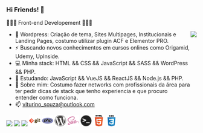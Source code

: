 <!--
**rodrigoviturino/rodrigoviturino** is a ✨ _special_ ✨ repository because its `README.md` (this file) appears on your GitHub profile.
Here are some ideas to get you started:

- 🔭 I’m currently working on ...
- 🌱 I’m currently learning ...
- 👯 I’m looking to collaborate on ...
- 🤔 I’m looking for help with ...
- 💬 Ask me about ...
- 📫 How to reach me: ...
- 😄 Pronouns: ...
- ⚡ Fun fact: ...
-->

### Hi Friends! 👋
👨🏻‍💻 Front-end Developement 👨🏻‍💻  

<img align="right" height="200" src="https://media1.tenor.com/images/b0c5949e0e2c0887e8f6f7168e68da41/tenor.gif?itemid=14859609"/>

- 🔭 Wordpress: Criação de tema, Sites Multipages, Institucionais e Landing Pages, costumo utilizar plugin ACF e Elementor PRO.
- ⚡ Buscando novos conhecimentos em cursos onlines como Origamid, Udemy, UpInside.
- 💻 Minha stack: HTML && CSS && JavaScript && SASS && WordPress && PHP.
- 📘 Estudando: JavaScript && VueJS && ReactJS && Node.js && PHP.
- 💬 Sobre mim: Costumo fazer networks com profissionais da área para ter pedir dicas de stack que tenho experiencia e que procuro entender como funciona.
- 📫 viturino_souza@outlook.com

<code><a href="https://www.javascript.com/" target="_blank"><img height="30" src="https://www.vectorlogo.zone/logos/javascript/javascript-horizontal.svg"></a></code>
<code><a href="https://reactjs.org/" target="_blank"><img height="30" src="https://www.vectorlogo.zone/logos/reactjs/reactjs-ar21.svg"></a></code>
<code><a href="https://www.linux.org/" target="_blank"><img height="30" src="https://www.vectorlogo.zone/logos/linux/linux-ar21.svg"></a></code>
<code><img height="30" src="https://raw.githubusercontent.com/github/explore/80688e429a7d4ef2fca1e82350fe8e3517d3494d/topics/git/git.png"></code>
<code><img height="30" src="https://raw.githubusercontent.com/github/explore/80688e429a7d4ef2fca1e82350fe8e3517d3494d/topics/php/php.png"></code>
<code><img height="30" src="https://raw.githubusercontent.com/github/explore/80688e429a7d4ef2fca1e82350fe8e3517d3494d/topics/wordpress/wordpress.png"></code>
<code><img height="30" src="https://raw.githubusercontent.com/github/explore/80688e429a7d4ef2fca1e82350fe8e3517d3494d/topics/sass/sass.png"></code>
<code><img height="30" src="https://raw.githubusercontent.com/github/explore/80688e429a7d4ef2fca1e82350fe8e3517d3494d/topics/terminal/terminal.png"></code>
<code><img height="30" src="https://raw.githubusercontent.com/github/explore/80688e429a7d4ef2fca1e82350fe8e3517d3494d/topics/html/html.png"></code>
<code><img height="30" src="https://raw.githubusercontent.com/github/explore/80688e429a7d4ef2fca1e82350fe8e3517d3494d/topics/css/css.png"></code>
